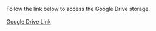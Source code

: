 Follow the link below to access the Google Drive storage.
<br>
<br>
[Google Drive Link](https://drive.google.com/drive/folders/1jKSmsp3WESH_aLRTL-bMuMq0ASYXWFvF?usp=sharing)
